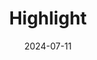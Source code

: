 ---  
layout: startup_page  
title: "Highlight"  
id: "letshighlight.com"  
permalink: "/highlightletshighlight.com07112024/"  
website: "https://www.letshighlight.com/"  
funding_round: ""  
funding_amount: "$13M"  
investors: "Horizons Ventures, OMERS Ventures, peak6, Arcadia Investments"  
about: "Highlight is an AI assistant platform designed to simplify user interaction with popular AI models. It offers a capture-based interface, eliminating complex prompting and enabling seamless integration with various AI apps and operating systems. The platform aims to make AI accessible to billions by providing a user-friendly experience."  
markets: "AI, Software, Market Research"  
hq: "New York, New York, United States"  
founded_year: "2021"  
linkedin: "https://www.linkedin.com/company/letshighlight"  
twitter: "https://twitter.com/tryhighlight"  
instagram: ""  
facebook: "https://www.facebook.com/highlightcommunity"  
crunchbase: "https://www.crunchbase.com/organization/highlight-c6d1"  
pitchbook: "https://pitchbook.com/profiles/company/698181-85"  

date_display: "11-Jul-2024"  
date: "2024-07-11"

# SEO Optimization  
meta_title: "Highlight -  Funding ($13M)"  
meta_description: "Highlight, Highlight is an AI assistant platform designed to simplify user interaction with popular AI models. It offers a capture-based interface, eliminating c..."  
meta_keywords: "Highlight, AI, Software, Market Research,  funding"  
canonical_url: "https://startup.projectstartups.com/highlightletshighlight.com07112024/"  
---